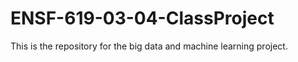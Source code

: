 # ENSF-619-03-04-ClassProject

This is the repository for the big data and machine learning project.
